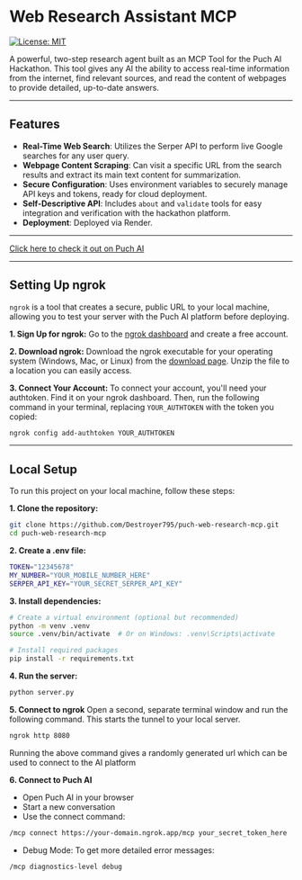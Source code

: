 # Web Research Assistant MCP

[![License: MIT](https://img.shields.io/badge/License-MIT-yellow.svg)](https://opensource.org/licenses/MIT)

A powerful, two-step research agent built as an MCP Tool for the Puch AI Hackathon. This tool gives any AI the ability to access real-time information from the internet, find relevant sources, and read the content of webpages to provide detailed, up-to-date answers.

---
## Features

* **Real-Time Web Search**: Utilizes the Serper API to perform live Google searches for any user query.
* **Webpage Content Scraping**: Can visit a specific URL from the search results and extract its main text content for summarization.
* **Secure Configuration**: Uses environment variables to securely manage API keys and tokens, ready for cloud deployment.
* **Self-Descriptive API**: Includes `about` and `validate` tools for easy integration and verification with the hackathon platform.
* **Deployment**: Deployed via Render.

---

[Click here to check it out on Puch AI](https://puch.ai/mcp/33LvRaUqGa)

---

## Setting Up ngrok

`ngrok` is a tool that creates a secure, public URL to your local machine, allowing you to test your server with the Puch AI platform before deploying.

**1. Sign Up for ngrok:**
Go to the [ngrok dashboard](https://dashboard.ngrok.com/signup) and create a free account.

**2. Download ngrok:**
Download the ngrok executable for your operating system (Windows, Mac, or Linux) from the [download page](https://ngrok.com/download). Unzip the file to a location you can easily access.

**3. Connect Your Account:**
To connect your account, you'll need your authtoken. Find it on your ngrok dashboard. Then, run the following command in your terminal, replacing `YOUR_AUTHTOKEN` with the token you copied:
```bash
ngrok config add-authtoken YOUR_AUTHTOKEN
```

---
## Local Setup

To run this project on your local machine, follow these steps:

**1. Clone the repository:**
```bash
git clone https://github.com/Destroyer795/puch-web-research-mcp.git
cd puch-web-research-mcp
```

**2. Create a .env file:**
```bash
TOKEN="12345678"
MY_NUMBER="YOUR_MOBILE_NUMBER_HERE"
SERPER_API_KEY="YOUR_SECRET_SERPER_API_KEY"
```

**3. Install dependencies:**
```bash
# Create a virtual environment (optional but recommended)
python -m venv .venv
source .venv/bin/activate  # Or on Windows: .venv\Scripts\activate

# Install required packages
pip install -r requirements.txt
```

**4. Run the server:**
```bash
python server.py
```

**5. Connect to ngrok**
Open a second, separate terminal window and run the following command. This starts the tunnel to your local server.
```bash
ngrok http 8080
```
Running the above command gives a randomly generated url which can be used to connect to the AI platform

**6. Connect to Puch AI**
* Open Puch AI in your browser
* Start a new conversation
* Use the connect command:
```bash
/mcp connect https://your-domain.ngrok.app/mcp your_secret_token_here
```
* Debug Mode:
To get more detailed error messages:
```bash
/mcp diagnostics-level debug
```
